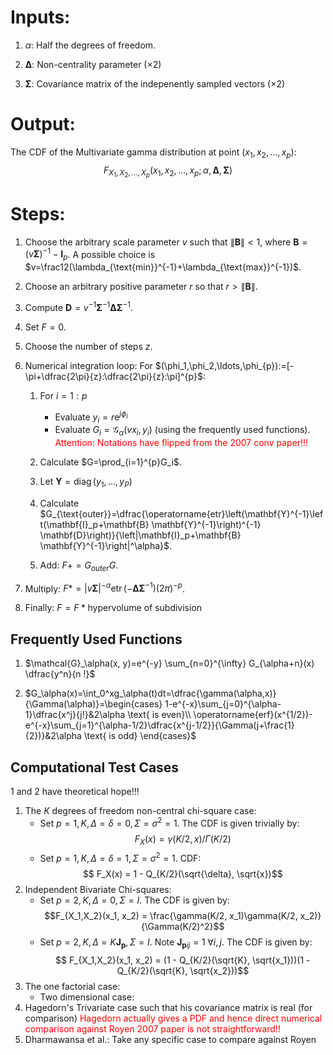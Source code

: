 # Inputs:
1. $\alpha$: Half the degrees of freedom. 

2. $\mathbf{\Delta}$: Non-centrality parameter ($\times 2$)

3. $\mathbf{\Sigma}$: Covariance matrix of the indepenently sampled vectors ($\times 2$)

# Output:
The CDF of the Multivariate gamma distribution at point $(x_1, x_2, \ldots, x_p)$: $$F_{X_1, X_2, \ldots, X_p}(x_1, x_2, \ldots, x_p; \alpha, \mathbf{\Delta}, \mathbf{\Sigma})$$

# Steps:

1. Choose the arbitrary scale parameter $v$ such that $\|\mathbf{B}\|<1$, where $\mathbf{B}=(v\mathbf{\Sigma})^{-1}-\mathbf{I}_p$. A possible choice is $v=\frac12(\lambda_{\text{min}}^{-1}+\lambda_{\text{max}}^{-1})$.

2. Choose an arbitrary positive parameter $r$ so that $r>\|\mathbf{B}\|$.

3. Compute $\mathbf{D}=v^{-1}\mathbf{\Sigma}^{-1}\mathbf{\Delta}\mathbf{\Sigma}^{-1}$.

5. Set $F=0$.

5. Choose the number of steps $z$.

6. Numerical integration loop: For $(\phi_1,\phi_2,\ldots,\phi_{p}):=[-\pi+\dfrac{2\pi}{z}:\dfrac{2\pi}{z}:\pi]^{p}$:

    1. For $i=1:p$
        - Evaluate $y_i=r\mathrm{e}^{j\phi_i}$
        - Evaluate $G_i=\mathcal{G}_\alpha\left(vx_i, y_i\right)$ (using the frequently used functions). <span style="color : red"> Attention: Notations have flipped from the 2007 conv paper!!!</span>

    2. Calculate $G=\prod_{i=1}^{p}G_i$.

    2. Let $\mathbf{Y}=\operatorname{diag}(y_1,\ldots,y_P)$

    6. Calculate $G_{\text{outer}}=\dfrac{\operatorname{etr}\left(\mathbf{Y}^{-1}\left(\mathbf{I}_p+\mathbf{B} \mathbf{Y}^{-1}\right)^{-1} \mathbf{D}\right)}{\left|\mathbf{I}_p+\mathbf{B} \mathbf{Y}^{-1}\right|^\alpha}$.
 
 

    8. Add: $F+=G_{outer}G$.

7. Multiply: $F*=|v\mathbf{\Sigma}|^{-\alpha} \operatorname{etr}\left(-\mathbf{\Delta} \mathbf{\Sigma}^{-1}\right)(2 \pi)^{-p}$.

8. Finally: $F=F*\text{hypervolume of subdivision}$

## Frequently Used Functions

1. $\mathcal{G}_\alpha(x, y)=e^{-y} \sum_{n=0}^{\infty} G_{\alpha+n}(x) \dfrac{y^n}{n !}$

2. $G_\alpha(x)=\int_0^xg_\alpha(t)dt=\dfrac{\gamma(\alpha,x)}{\Gamma(\alpha)}=\begin{cases}
    1-e^{-x}\sum_{j=0}^{\alpha-1}\dfrac{x^j}{j!}&2\alpha \text{ is even}\\
    \operatorname{erf}(x^{1/2})-e^{-x}\sum_{j=1}^{\alpha-1/2}\dfrac{x^{j-1/2}}{\Gamma(j+\frac{1}{2})}&2\alpha \text{ is odd}
\end{cases}$

## Computational Test Cases
1 and 2 have theoretical hope!!!
1. The $K$ degrees of freedom non-central chi-square case:
    - Set $p = 1, K, \Delta = \delta = 0, \Sigma = \sigma^2 = 1$. The CDF is given trivially by: $$ F_X(x) = \gamma(K/2, x)/\Gamma(K/2)$$
    - Set $p = 1, K, \Delta = \delta = 1, \Sigma = \sigma^2 = 1$. CDF: $$ F_X(x) = 1 - Q_{K/2}(\sqrt{\delta}, \sqrt{x})$$
2. Independent Bivariate Chi-squares:
    - Set $p = 2, K, \Delta = 0, \Sigma = I$. The CDF is given by: $$F_{X_1,X_2}(x_1, x_2) = \frac{\gamma(K/2, x_1)\gamma(K/2, x_2)}{\Gamma(K/2)^2}$$
    - Set $p =2, K, \Delta = K\mathbf{J_p}, \Sigma = I$. Note $\mathbf{J_p}_{ij} = 1\;\forall i , j$. The CDF is given by: $$ F_{X_1,X_2}(x_1, x_2) = (1 - Q_{K/2}(\sqrt{K}, \sqrt{x_1}))(1 - Q_{K/2}(\sqrt{K}, \sqrt{x_2}))$$
3. The one factorial case:
    - Two dimensional case:
4. Hagedorn's Trivariate case such that his covariance matrix is real (for comparison)
<span style="color:red"> Hagedorn actually gives a PDF and hence direct numerical comparison against Royen 2007 paper is not straightforward!! </span>
5. Dharmawansa et al.: Take any specific case to compare against Royen